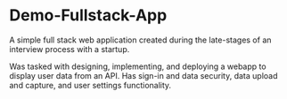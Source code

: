 # Demo-Fullstack-App
A simple full stack web application created during the late-stages of an interview process with a startup.

Was tasked with designing, implementing, and deploying a webapp to display user data from an API. Has sign-in and data security, data upload and capture, and user settings functionality.
